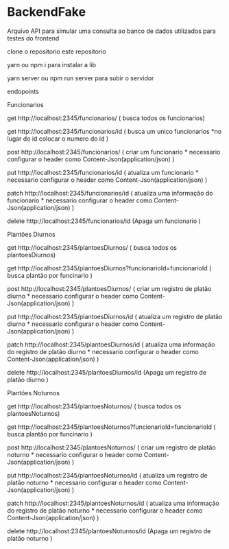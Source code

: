 # BackendFake
Arquivo API para simular uma consulta ao banco de dados utilizados para testes do frontend

clone o repositorio este repositorio

yarn ou npm i para instalar a lib

yarn server ou npm run server para subir o servidor

endopoints

Funcionarios

get http://localhost:2345/funcionarios/
( busca todos os funcionarios)

get http://localhost:2345/funcionarios/id
( busca um unico funcionarios *no lugar do id colocar o numero do id )

post http://localhost:2345/funcionarios/
( criar um funcionario * necessario configurar o header como Content-Json(application/json) )

put http://localhost:2345/funcionarios/id
( atualiza um funcionario * necessario configurar o header como Content-Json(application/json) )

patch http://localhost:2345/funcionarios/id
( atualiza uma informação do funcionario * necessario configurar o header como Content-Json(application/json) )

delete http://localhost:2345/funcionarios/id
(Apaga um funcionario )

Plantões Diurnos

get http://localhost:2345/plantoesDiurnos/
( busca todos os plantoesDiurnos)

get http://localhost:2345/plantoesDiurnos?funcionarioId=funcionarioId
( busca plantão por funcinario )

post http://localhost:2345/plantoesDiurnos/
( criar um registro de platão diurno * necessario configurar o header como Content-Json(application/json) )

put http://localhost:2345/plantoesDiurnos/id
( atualiza um registro de platão diurno * necessario configurar o header como Content-Json(application/json) )

patch http://localhost:2345/plantoesDiurnos/id
( atualiza uma informação do registro de platão diurno * necessario configurar o header como Content-Json(application/json) )

delete http://localhost:2345/plantoesDiurnos/id
(Apaga um registro de platão diurno )

Plantões Noturnos

get http://localhost:2345/plantoesNoturnos/
( busca todos os plantoesNoturnos)

get http://localhost:2345/plantoesNoturnos?funcionarioId=funcionarioId
( busca plantão por funcinario )

post http://localhost:2345/plantoesNoturnos/
( criar um registro de platão noturno * necessario configurar o header como Content-Json(application/json) )

put http://localhost:2345/plantoesNoturnos/id
( atualiza um registro de platão noturno * necessario configurar o header como Content-Json(application/json) )

patch http://localhost:2345/plantoesNoturnos/id
( atualiza uma informação do registro de platão noturno * necessario configurar o header como Content-Json(application/json) )

delete http://localhost:2345/plantoesNoturnos/id
(Apaga um registro de platão noturno )
